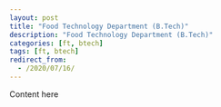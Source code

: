 ```yaml
---
layout: post
title: "Food Technology Department (B.Tech)"
description: "Food Technology Department (B.Tech)"
categories: [ft, btech]
tags: [ft, btech]
redirect_from:
  - /2020/07/16/
---
```

Content here
